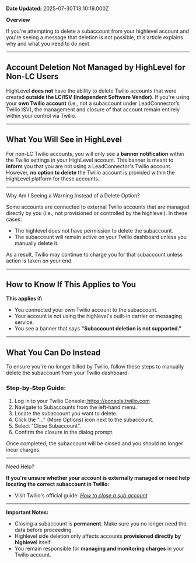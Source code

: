 **Date Updated:** 2025-07-30T13:10:19.000Z

**Overview**

If you're attempting to delete a subaccount from your highlevel account and you're seeing a message that deletion is not possible, this article explains why and what you need to do next.

---

## **Account Deletion Not Managed by HighLevel for Non-LC Users**

HighLevel **does not** have the ability to delete Twilio accounts that were created **outside the LC/ISV (Independent Software Vendor)**. If you're using your **own Twilio account** (i.e., not a subaccount under LeadConnector’s Twilio ISV), the management and closure of that account remain entirely within your control via Twilio.  
  
---

## **What You Will See in HighLevel**

For non-LC Twilio accounts, you will only see a **banner notification** within the Twilio settings in your HighLevel account. This banner is meant to **inform** you that you are not using a LeadConnector's Twilio account. However, **no option to delete** the Twilio account is provided within the HighLevel platform for these accounts.

  
---

Why Am I Seeing a Warning Instead of a Delete Option?

Some accounts are connected to external Twilio accounts that are managed directly by you (i.e., not provisioned or controlled by the highlevel). In these cases:

* The highlevel does not have permission to delete the subaccount.
* The subaccount will remain active on your Twilio dashboard unless you manually delete it.

As a result, Twilio may continue to charge you for that subaccount unless action is taken on your end.

  
---

## How to Know If This Applies to You

  
**This applies if:**

* You connected your own Twilio account to the subaccount.
* Your account is not using the highlevel's built-in carrier or messaging service.
* You see a banner that says **"Subaccount deletion is not supported."**

---

## What You Can Do Instead

To ensure you're no longer billed by Twilio, follow these steps to manually delete the subaccount from your Twilio dashboard:

### Step-by-Step Guide:

1. Log in to your Twilio Console:[ https://console.twilio.com ](https://console.twilio.com/)
2. Navigate to Subaccounts from the left-hand menu.
3. Locate the subaccount you want to delete.
4. Click the "..." (More Options) icon next to the subaccount.
5. Select “Close Subaccount”.
6. Confirm the closure in the dialog prompt.

Once completed, the subaccount will be closed and you should no longer incur charges.

---

Need Help?  
  
**If you're unsure whether your account is externally managed or need help locating the correct subaccount in Twilio:**

* Visit Twilio's official guide: _[How to close a sub account](https://help.twilio.com/articles/223135987-Closing-a-Twilio-subaccount)_

---

**Important Notes:**

* Closing a subaccount is **permanent**. Make sure you no longer need the data before proceeding.
* Highlevel side deletion only affects accounts **provisioned directly by highlevel** itself.
* You remain responsible for **managing and monitoring charges** in your Twilio account.
  
  